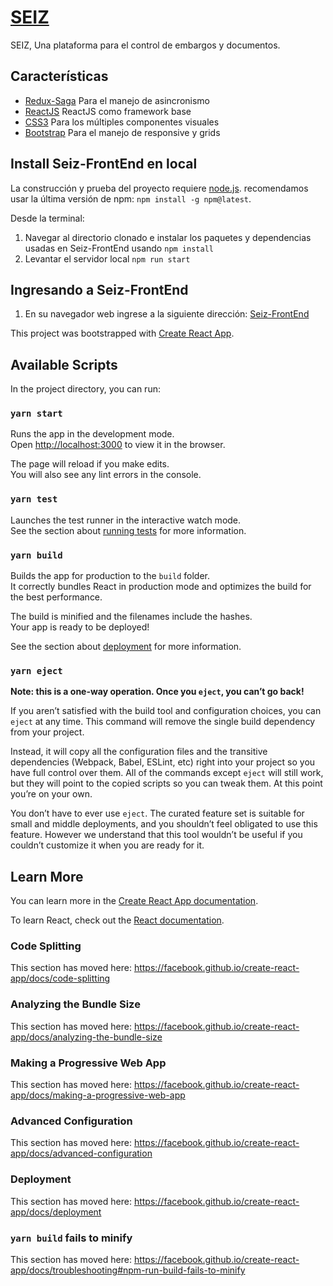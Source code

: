 # [SEIZ](https://github.com/danielm2402/Seiz-FrontEnd.git)

SEIZ, Una plataforma para el control de embargos y documentos.

## Características

* [Redux-Saga](https://github.com/redux-saga/redux-saga) Para el manejo de asincronismo
* [ReactJS](https://es.reactjs.org/) ReactJS como framework base
* [CSS3](https://github.com/react-materialize/react-materialize) Para los múltiples componentes visuales
* [Bootstrap](https://react-bootstrap.github.io/) Para el manejo de responsive y grids


## Install Seiz-FrontEnd en local

La construcción y prueba del proyecto requiere [node.js](http://nodejs.org/download/). recomendamos usar la última versión de npm: `npm install -g npm@latest`.

Desde la terminal:

1. Navegar al directorio clonado e instalar los paquetes y dependencias usadas en Seiz-FrontEnd usando `npm install`
2. Levantar el servidor local `npm run start`



## Ingresando a Seiz-FrontEnd

1. En su navegador web ingrese a la siguiente dirección: [Seiz-FrontEnd](http://localhost:3000/)

This project was bootstrapped with [Create React App](https://github.com/facebook/create-react-app).

## Available Scripts

In the project directory, you can run:

### `yarn start`

Runs the app in the development mode.<br />
Open [http://localhost:3000](http://localhost:3000) to view it in the browser.

The page will reload if you make edits.<br />
You will also see any lint errors in the console.

### `yarn test`

Launches the test runner in the interactive watch mode.<br />
See the section about [running tests](https://facebook.github.io/create-react-app/docs/running-tests) for more information.

### `yarn build`

Builds the app for production to the `build` folder.<br />
It correctly bundles React in production mode and optimizes the build for the best performance.

The build is minified and the filenames include the hashes.<br />
Your app is ready to be deployed!

See the section about [deployment](https://facebook.github.io/create-react-app/docs/deployment) for more information.

### `yarn eject`

**Note: this is a one-way operation. Once you `eject`, you can’t go back!**

If you aren’t satisfied with the build tool and configuration choices, you can `eject` at any time. This command will remove the single build dependency from your project.

Instead, it will copy all the configuration files and the transitive dependencies (Webpack, Babel, ESLint, etc) right into your project so you have full control over them. All of the commands except `eject` will still work, but they will point to the copied scripts so you can tweak them. At this point you’re on your own.

You don’t have to ever use `eject`. The curated feature set is suitable for small and middle deployments, and you shouldn’t feel obligated to use this feature. However we understand that this tool wouldn’t be useful if you couldn’t customize it when you are ready for it.

## Learn More

You can learn more in the [Create React App documentation](https://facebook.github.io/create-react-app/docs/getting-started).

To learn React, check out the [React documentation](https://reactjs.org/).

### Code Splitting

This section has moved here: https://facebook.github.io/create-react-app/docs/code-splitting

### Analyzing the Bundle Size

This section has moved here: https://facebook.github.io/create-react-app/docs/analyzing-the-bundle-size

### Making a Progressive Web App

This section has moved here: https://facebook.github.io/create-react-app/docs/making-a-progressive-web-app

### Advanced Configuration

This section has moved here: https://facebook.github.io/create-react-app/docs/advanced-configuration

### Deployment

This section has moved here: https://facebook.github.io/create-react-app/docs/deployment

### `yarn build` fails to minify

This section has moved here: https://facebook.github.io/create-react-app/docs/troubleshooting#npm-run-build-fails-to-minify


